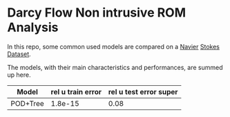# Darcy Flow Non intrusive ROM Analysis
In this repo, some common used models are compared on a [Navier](https://github.com/guglielmopadula/PeriodicNavierStokes) [Stokes](https://github.com/guglielmopadula/PeriodicNavierStokes) [Dataset](https://github.com/guglielmopadula/PeriodicNavierStokes).


The models, with their main characteristics and 
performances, are summed up here.


|Model              |rel u train error|rel u test error super| 
|-------------------|-----------------|----------------------|
|POD+Tree           |1.8e-15          |0.08                | 